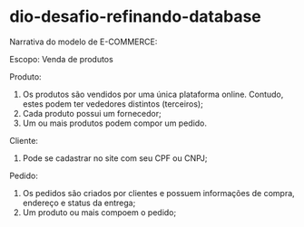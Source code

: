# dio-desafio-refinando-database

Narrativa do modelo de E-COMMERCE:

Escopo: Venda de produtos

Produto:

1. Os produtos são vendidos por uma única plataforma online. Contudo, estes podem ter vededores distintos (terceiros);
2. Cada produto possui um fornecedor;
3. Um ou mais produtos podem compor um pedido.

Cliente:

1. Pode se cadastrar no site com seu CPF ou CNPJ;

Pedido:

1. Os pedidos são criados por clientes e possuem informações de compra, endereço e status da entrega;
2. Um produto ou mais compoem o pedido;
